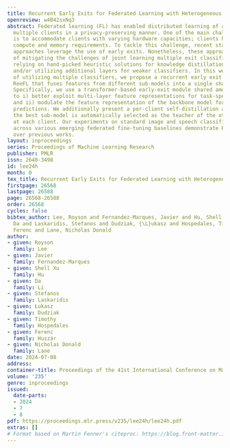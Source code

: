 ```yaml
---
title: Recurrent Early Exits for Federated Learning with Heterogeneous Clients
openreview: w4B42sxNq3
abstract: Federated learning (FL) has enabled distributed learning of a model across
  multiple clients in a privacy-preserving manner. One of the main challenges of FL
  is to accommodate clients with varying hardware capacities; clients have differing
  compute and memory requirements. To tackle this challenge, recent state-of-the-art
  approaches leverage the use of early exits. Nonetheless, these approaches fall short
  of mitigating the challenges of joint learning multiple exit classifiers, often
  relying on hand-picked heuristic solutions for knowledge distillation among classifiers
  and/or utilizing additional layers for weaker classifiers. In this work, instead
  of utilizing multiple classifiers, we propose a recurrent early exit approach named
  ReeFL that fuses features from different sub-models into a single shared classifier.
  Specifically, we use a transformer-based early-exit module shared among sub-models
  to i) better exploit multi-layer feature representations for task-specific prediction
  and ii) modulate the feature representation of the backbone model for subsequent
  predictions. We additionally present a per-client self-distillation approach where
  the best sub-model is automatically selected as the teacher of the other sub-models
  at each client. Our experiments on standard image and speech classification benchmarks
  across various emerging federated fine-tuning baselines demonstrate ReeFL effectiveness
  over previous works.
layout: inproceedings
series: Proceedings of Machine Learning Research
publisher: PMLR
issn: 2640-3498
id: lee24h
month: 0
tex_title: Recurrent Early Exits for Federated Learning with Heterogeneous Clients
firstpage: 26568
lastpage: 26588
page: 26568-26588
order: 26568
cycles: false
bibtex_author: Lee, Royson and Fernandez-Marques, Javier and Hu, Shell Xu and Li,
  Da and Laskaridis, Stefanos and Dudziak, {\L}ukasz and Hospedales, Timothy and Husz\'{a}r,
  Ferenc and Lane, Nicholas Donald
author:
- given: Royson
  family: Lee
- given: Javier
  family: Fernandez-Marques
- given: Shell Xu
  family: Hu
- given: Da
  family: Li
- given: Stefanos
  family: Laskaridis
- given: Łukasz
  family: Dudziak
- given: Timothy
  family: Hospedales
- given: Ferenc
  family: Huszár
- given: Nicholas Donald
  family: Lane
date: 2024-07-08
address:
container-title: Proceedings of the 41st International Conference on Machine Learning
volume: '235'
genre: inproceedings
issued:
  date-parts:
  - 2024
  - 7
  - 8
pdf: https://proceedings.mlr.press/v235/lee24h/lee24h.pdf
extras: []
# Format based on Martin Fenner's citeproc: https://blog.front-matter.io/posts/citeproc-yaml-for-bibliographies/
---
```

